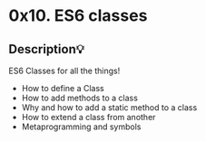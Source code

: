 # 0x10. ES6 classes

## Description💡

ES6 Classes for all the things!

* How to define a Class
* How to add methods to a class
* Why and how to add a static method to a class
* How to extend a class from another
* Metaprogramming and symbols
